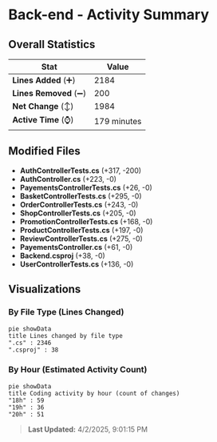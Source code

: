 # Back-end - Activity Summary 

## Overall Statistics

| Stat                   | Value                                                             |
| ---------------------- | ----------------------------------------------------------------- |
| **Lines Added** (➕)   | 2184                                          |
| **Lines Removed** (➖) | 200                                        |
| **Net Change** (↕)    | 1984                |
| **Active Time** (⌚)   | 179 minutes |


## Modified Files
- **AuthControllerTests.cs** (+317, -200)
- **AuthController.cs** (+223, -0)
- **PayementsControllerTests.cs** (+26, -0)
- **BasketControllerTests.cs** (+295, -0)
- **OrderControllerTests.cs** (+243, -0)
- **ShopControllerTests.cs** (+205, -0)
- **PromotionControllerTests.cs** (+168, -0)
- **ProductControllerTests.cs** (+197, -0)
- **ReviewControllerTests.cs** (+275, -0)
- **PayementsController.cs** (+61, -0)
- **Backend.csproj** (+38, -0)
- **UserControllerTests.cs** (+136, -0)

## Visualizations

### By File Type (Lines Changed)

```mermaid
pie showData
title Lines changed by file type
".cs" : 2346
".csproj" : 38
```

### By Hour (Estimated Activity Count)

```mermaid
pie showData
title Coding activity by hour (count of changes)
"18h" : 59
"19h" : 36
"20h" : 51
```


> **Last Updated:** 4/2/2025, 9:01:15 PM